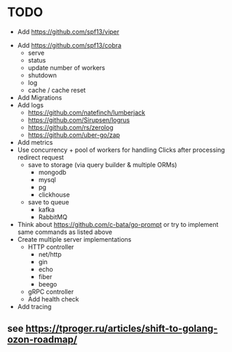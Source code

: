 # TODO
+ Add https://github.com/spf13/viper
- Add https://github.com/spf13/cobra
  - serve
  - status
  - update number of workers
  - shutdown
  - log
  - cache / cache reset
- Add Migrations
- Add logs
  + https://github.com/natefinch/lumberjack
  + https://github.com/Sirupsen/logrus
  - https://github.com/rs/zerolog
  + https://github.com/uber-go/zap
- Add metrics
- Use concurrency + pool of workers for handling Clicks after processing redirect request
  - save to storage (via query builder & multiple ORMs)
    - mongodb
    - mysql
    - pg
    - clickhouse
  - save to queue
    - kafka
    - RabbitMQ
- Think about https://github.com/c-bata/go-prompt or try to implement same commands as listed above
- Create multiple server implementations
  - HTTP controller
    - net/http
    - gin
    - echo
    - fiber
    - beego
  - gRPC controller
  - Add health check
- Add tracing



## see https://tproger.ru/articles/shift-to-golang-ozon-roadmap/